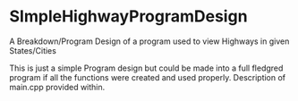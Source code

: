# SImpleHighwayProgramDesign
A Breakdown/Program Design of a program used to view Highways in given States/Cities


This is just a simple Program design but could be made into a full fledgred program if all the functions were created and used properly.
Description of main.cpp provided within.
